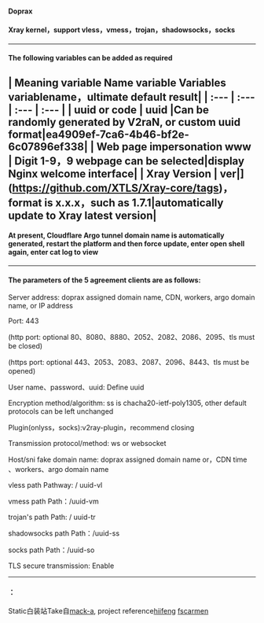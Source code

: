 #### Doprax

#### Xray kernel，support vless，vmess，trojan，shadowsocks，socks 

-----------------------

#### The following variables can be added as required
| Meaning variable Name variable Variables variablename，ultimate default result|
| :--- | :--- | :--- | :--- |
| uuid or code | uuid |Can be randomly generated by V2raN, or custom uuid format|ea4909ef-7ca6-4b46-bf2e-6c07896ef338|
| Web page impersonation www | Digit 1-9，9 webpage can be selected|display Nginx welcome interface|
| Xray Version | ver|](https://github.com/XTLS/Xray-core/tags)，format is x.x.x，such as 1.7.1|automatically update to Xray latest version|
---------------
#### At present, Cloudflare Argo tunnel domain name is automatically generated, restart the platform and then force update, enter open shell again, enter cat log to view

---------------
#### The parameters of the 5 agreement clients are as follows:

Server address: doprax assigned domain name, CDN, workers, argo domain name, or IP address

Port: 443

(http port: optional 80、8080、8880、2052、2082、2086、2095、tls must be closed)

(https port: optional 443、2053、2083、2087、2096、8443、tls must be opened)

User name、password、uuid: Define uuid

Encryption method/algorithm: ss is chacha20-ietf-poly1305, other default protocols can be left unchanged

Plugin(onlyss，socks):v2ray-plugin，recommend closing

Transmission protocol/method: ws or websocket

Host/sni fake domain name: doprax assigned domain name or，CDN time 、workers、argo domain name

vless path Pathway: / uuid-vl

vmess path Path：/uuid-vm

trojan's path Path: / uuid-tr

shadowsocks path Path：/uuid-ss

socks path Path：/uuid-so

TLS secure transmission: Enable


----------------------------------------------------- -------------------------------------

#### ：
Static白装站Take自[mack-a](https://github.com/mack-a/v2ray-agent), project reference[hiifeng](https://github.com/hiifeng/V2ray-for-Doprax) [fscarmen](https://github.com/fscarmen2/V2-for-Doprax)
